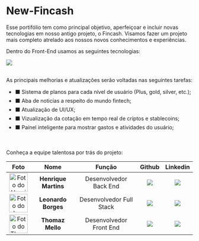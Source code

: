 # New-Fincash

Esse portifólio tem como principal objetivo, aperfeiçoar e incluir novas tecnologias em nosso antigo projeto, o Fincash. Visamos fazer um projeto mais completo atrelado aos nossos novos conhecimentos e experiências.

Dentro do Front-End usamos as seguintes tecnologias:
<div align="left">
    <img src="https://skillicons.dev/icons?i=react,vite,javascript,css,bootstrap,tailwind,html" />
</div>

<br>

As principais melhorias e atualizações serão voltadas nas seguintes tarefas:
- ⬛ Sistema de planos para cada nível de usuário (Plus, gold, silver, etc.); <br>
- ⬛ Aba de noticias a respeito do mundo fintech; <br>
- ⬛ Atualização de UI/UX; <br>
- ⬛ Vizualização da cotação em tempo real de criptos e stablecoins; <br>
- ⬛ Paínel inteligente para mostrar gastos e atividades do usuário; <br>

<br>

Conheça a equipe talentosa por trás do projeto:

| Foto | Nome | Função | Github | Linkedin |
| :---------: | :---------: | :---------------------: | :-----------------: | :-------: |
| <img src="https://avatars.githubusercontent.com/u/168497458?v=4" width=50px alt="Foto do Henrique"/> | **Henrique Martins** | Desenvolvedor Back End | <a href="https://github.com/Developer-Martins"><img src="https://img.shields.io/badge/GitHub-100000?style=for-the-badge&logo=github&logoColor=white"></a> | <a href="https://www.linkedin.com/in/henriquemoreiramartins/"><img src="https://img.shields.io/badge/LinkedIn-0077B5?style=for-the-badge&logo=linkedin&logoColor=white"></a> |
| <img src="https://avatars.githubusercontent.com/u/129808878?u=6767b6ecbb41b7ea788d221a47a2f23e1ebe47a4&v=4&size=64" width=50px alt="Foto do Leo"> | **Leonardo Borges** | Desenvolvedor Full Stack | <a href="https://github.com/borges-leo"><img src="https://img.shields.io/badge/GitHub-100000?style=for-the-badge&logo=github&logoColor=white"></a> | <a href="https://www.linkedin.com/in/leonardo-borges-/"><img src="https://img.shields.io/badge/LinkedIn-0077B5?style=for-the-badge&logo=linkedin&logoColor=white"></a> 
| <img src="https://avatars.githubusercontent.com/u/162379221?v=4" width=50px  alt="Foto do Thomaz"> | **Thomaz Mello** | Desenvolvedor Front End | <a href="https://github.com/ThOMaZMe11o"><img src="https://img.shields.io/badge/GitHub-100000?style=for-the-badge&logo=github&logoColor=white"></a> | <a href="https://www.linkedin.com/in/thomaz-feitosa-de-mello-76a9a5294/"><img src="https://img.shields.io/badge/LinkedIn-0077B5?style=for-the-badge&logo=linkedin&logoColor=white"></a> |
